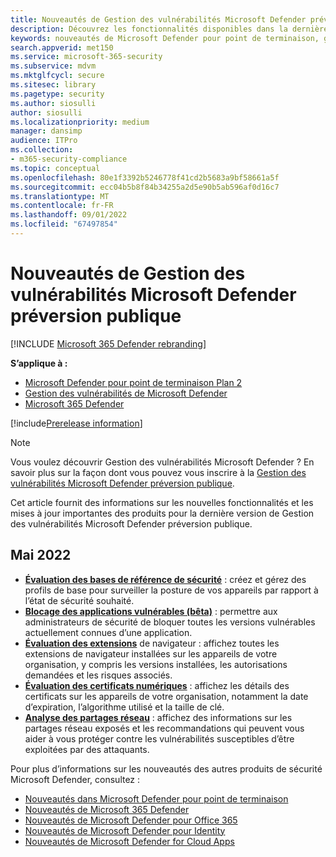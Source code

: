 ```yaml
---
title: Nouveautés de Gestion des vulnérabilités Microsoft Defender préversion publique
description: Découvrez les fonctionnalités disponibles dans la dernière version de Microsoft Defender pour La Gestion des vulnérabilités en préversion publique.
keywords: nouveautés de Microsoft Defender pour point de terminaison, ga, généralement disponibles, fonctionnalités, disponibles, nouvelles
search.appverid: met150
ms.service: microsoft-365-security
ms.subservice: mdvm
ms.mktglfcycl: secure
ms.sitesec: library
ms.pagetype: security
ms.author: siosulli
author: siosulli
ms.localizationpriority: medium
manager: dansimp
audience: ITPro
ms.collection:
- m365-security-compliance
ms.topic: conceptual
ms.openlocfilehash: 80e1f3392b5246778f41cd2b5683a9bf58661a5f
ms.sourcegitcommit: ecc04b5b8f84b34255a2d5e90b5ab596af0d16c7
ms.translationtype: MT
ms.contentlocale: fr-FR
ms.lasthandoff: 09/01/2022
ms.locfileid: "67497854"
---
```

# <a name="whats-new-in-microsoft-defender-vulnerability-management-public-preview"></a>Nouveautés de Gestion des vulnérabilités Microsoft Defender préversion publique

[!INCLUDE [Microsoft 365 Defender rebranding](../../includes/microsoft-defender.md)]

**S’applique à :**

- [Microsoft Defender pour point de terminaison Plan 2](https://go.microsoft.com/fwlink/?linkid=2154037)
- [Gestion des vulnérabilités de Microsoft Defender](index.yml)
- [Microsoft 365 Defender](https://go.microsoft.com/fwlink/?linkid=2118804)

[!include[Prerelease information](../../includes/prerelease.md)]

>[!Note]
> Vous voulez découvrir Gestion des vulnérabilités Microsoft Defender ? En savoir plus sur la façon dont vous pouvez vous inscrire à la [Gestion des vulnérabilités Microsoft Defender préversion publique](../defender-vulnerability-management/get-defender-vulnerability-management.md).

Cet article fournit des informations sur les nouvelles fonctionnalités et les mises à jour importantes des produits pour la dernière version de Gestion des vulnérabilités Microsoft Defender préversion publique.

## <a name="may-2022"></a>Mai 2022

- **[Évaluation des bases de référence de sécurité](tvm-security-baselines.md)** : créez et gérez des profils de base pour surveiller la posture de vos appareils par rapport à l’état de sécurité souhaité.  
- **[Blocage des applications vulnérables (bêta)](tvm-block-vuln-apps.md)** : permettre aux administrateurs de sécurité de bloquer toutes les versions vulnérables actuellement connues d’une application.
- **[Évaluation des extensions](tvm-browser-extensions.md)** de navigateur : affichez toutes les extensions de navigateur installées sur les appareils de votre organisation, y compris les versions installées, les autorisations demandées et les risques associés.
- **[Évaluation des certificats numériques](tvm-certificate-inventory.md)** : affichez les détails des certificats sur les appareils de votre organisation, notamment la date d’expiration, l’algorithme utilisé et la taille de clé.
- **[Analyse des partages réseau](tvm-network-share-assessment.md)** : affichez des informations sur les partages réseau exposés et les recommandations qui peuvent vous aider à vous protéger contre les vulnérabilités susceptibles d’être exploitées par des attaquants.

Pour plus d’informations sur les nouveautés des autres produits de sécurité Microsoft Defender, consultez :

- [Nouveautés dans Microsoft Defender pour point de terminaison](../defender-endpoint/whats-new-in-microsoft-defender-endpoint.md)
- [Nouveautés de Microsoft 365 Defender](../defender/whats-new.md)
- [Nouveautés de Microsoft Defender pour Office 365](../office-365-security/whats-new-in-defender-for-office-365.md)
- [Nouveautés de Microsoft Defender pour Identity](/defender-for-identity/whats-new)
- [Nouveautés de Microsoft Defender for Cloud Apps](/cloud-app-security/release-notes)
